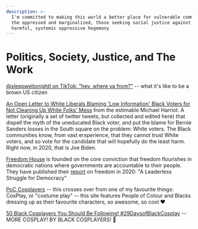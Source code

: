 ```yaml
---
description: >-
  I'm committed to making this world a better place for vulnerable communities,
  the oppressed and marginalized, those seeking social justice against a
  harmful, systemic oppressive hegemony
---
```


# Politics, Society, Justice, and The Work

[@sleepweltonightl on TikTok: "hey, where ya from?"](https://www.tiktok.com/@sleepwelltonight/video/6800968705313377541) -- what it's like to be a brown US citizen

[An Open Letter to White Liberals Blaming 'Low Information' Black Voters for Not Cleaning Up White Folks' Mess](https://www.theroot.com/an-open-letter-to-white-liberals-blaming-low-informatio-1842100419) from the estimable Michael Harriot. A letter \(originally a set of twitter tweets, but collected and edited here\) that dispell the myth of the uneducated Black voter, and put the blame for Bernie Sanders losses in the South square on the problem: White voters. The Black communities know, from vast erxperience, that they cannot trust White voters, and so vote for the candidate that will hopefully do the least harm. Right now, in 2020, that is Joe Biden.

[Freedom House](https://freedomhouse.org) is founded on the core conviction that freedom flourishes in democratic nations where governments are accountable to their people. They have published their [report](https://freedomhouse.org/report/freedom-world/2020/leaderless-struggle-democracy%20) on freedom in 2020: "A Leaderless Struggle for Democracy"

[PoC Cosplayers](https://www.poc-cosplayers.com/cosplay-feed) -- this crosses over from one of my favourite things: CosPlay, or "costume play" -- this site features People of Colour and Blacks dressing up as their favourite characters, so awesome, so cool ❤️

[50 Black Cosplayers You Should Be Following! \#29DaysofBlackCosplay](http://dela-doll.com/dela-doll-50-black-cosplayers-you-should-be-following-29daysofblackcosplay/) -- MORE COSPLAY! BY BLACK COSPLAYERS! 🎉





